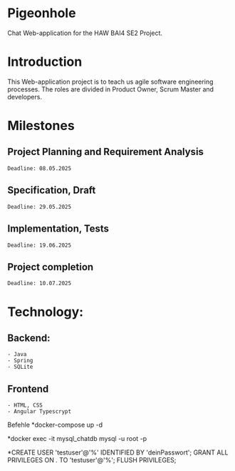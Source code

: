 # Pigeonhole
Chat Web-application for the HAW BAI4 SE2 Project.

# Introduction
This Web-application project is to teach us agile software engineering processes. The roles are divided in Product Owner, Scrum Master and developers.

# Milestones
  ## Project Planning and Requirement Analysis
    Deadline: 08.05.2025

  ## Specification, Draft
    Deadline: 29.05.2025

  ## Implementation, Tests
    Deadline: 19.06.2025
  
  ## Project completion
    Deadline: 10.07.2025
  
# Technology:
  ## Backend: 
    - Java
    - Spring
    - SQLite
  ## Frontend
    - HTML, CSS
    - Angular Typescrypt
  
Befehle
*docker-compose up -d

*docker exec -it mysql_chatdb mysql -u root -p

*CREATE USER 'testuser'@'%' IDENTIFIED BY 'deinPasswort';
GRANT ALL PRIVILEGES ON *.* TO 'testuser'@'%';
FLUSH PRIVILEGES;

  
    
